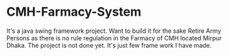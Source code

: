 # CMH-Farmacy-System
It's a java swing framework project. Want to build it for the sake Retire Army Persons as there is no rule regulation in the Farmacy of CMH located Mirpur Dhaka. The project is not done yet. It's just few frame work I have made.
